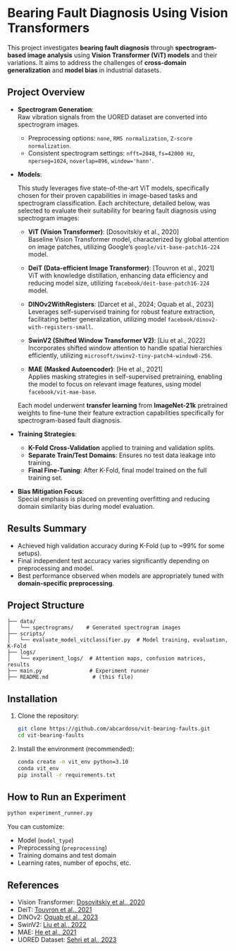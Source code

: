 # Bearing Fault Diagnosis Using Vision Transformers

This project investigates **bearing fault diagnosis** through **spectrogram-based image analysis** using **Vision Transformer (ViT) models** and their variations. It aims to address the challenges of **cross-domain generalization** and **model bias** in industrial datasets.

## Project Overview

- **Spectrogram Generation**:  
  Raw vibration signals from the UORED dataset are converted into spectrogram images.  
  - Preprocessing options: `none`, `RMS normalization`, `Z-score normalization`.
  - Consistent spectrogram settings: `nfft=2048`, `fs=42000 Hz`, `nperseg=1024`, `noverlap=896`, `window='hann'`.

- **Models**:

  This study leverages five state-of-the-art ViT models, specifically chosen for their proven capabilities in image-based tasks and spectrogram classification. Each architecture, detailed below, was selected to evaluate their suitability for bearing fault diagnosis using spectrogram images:

  - **ViT (Vision Transformer)**: [Dosovitskiy et al., 2020]  
    Baseline Vision Transformer model, characterized by global attention on image patches, utilizing Google’s `google/vit-base-patch16-224` model.

  - **DeiT (Data-efficient Image Transformer)**: [Touvron et al., 2021]  
    ViT with knowledge distillation, enhancing data efficiency and reducing model size, utilizing `facebook/deit-base-patch16-224` model.

  - **DINOv2WithRegisters**: [Darcet et al., 2024; Oquab et al., 2023]  
    Leverages self-supervised training for robust feature extraction, facilitating better generalization, utilizing model `facebook/dinov2-with-registers-small`.

  - **SwinV2 (Shifted Window Transformer V2)**: [Liu et al., 2022]  
    Incorporates shifted window attention to handle spatial hierarchies efficiently, utilizing `microsoft/swinv2-tiny-patch4-window8-256`.

  - **MAE (Masked Autoencoder)**: [He et al., 2021]  
    Applies masking strategies in self-supervised pretraining, enabling the model to focus on relevant image features, using model `facebook/vit-mae-base`.

  Each model underwent **transfer learning** from **ImageNet-21k** pretrained weights to fine-tune their feature extraction capabilities specifically for spectrogram-based fault diagnosis.

- **Training Strategies**:
  - **K-Fold Cross-Validation** applied to training and validation splits.
  - **Separate Train/Test Domains**: Ensures no test data leakage into training.
  - **Final Fine-Tuning**: After K-Fold, final model trained on the full training set.

- **Bias Mitigation Focus**:  
  Special emphasis is placed on preventing overfitting and reducing domain similarity bias during model evaluation.

## Results Summary

- Achieved high validation accuracy during K-Fold (up to ~99% for some setups).
- Final independent test accuracy varies significantly depending on preprocessing and model.
- Best performance observed when models are appropriately tuned with **domain-specific preprocessing**.

## Project Structure

```
├── data/
│   └── spectrograms/    # Generated spectrogram images
├── scripts/
│   └── evaluate_model_vitclassifier.py  # Model training, evaluation, K-Fold
├── logs/
│   └── experiment_logs/  # Attention maps, confusion matrices, results
├── main.py               # Experiment runner
├── README.md              # (this file)
```

## Installation

1. Clone the repository:
   ```bash
   git clone https://github.com/abcardoso/vit-bearing-faults.git
   cd vit-bearing-faults
   ```
2. Install the environment (recommended):
   ```bash
   conda create -n vit_env python=3.10
   conda vit_env
   pip install -r requirements.txt
   ```

## How to Run an Experiment

```bash
python experiment_runner.py
```

You can customize:
- Model (`model_type`)
- Preprocessing (`preprocessing`)
- Training domains and test domain
- Learning rates, number of epochs, etc.

## References

- Vision Transformer: [Dosovitskiy et al., 2020](https://arxiv.org/abs/2010.11929)
- DeiT: [Touvron et al., 2021](https://arxiv.org/abs/2012.12877)
- DINOv2: [Oquab et al., 2023](https://arxiv.org/abs/2304.07193)
- SwinV2: [Liu et al., 2022](https://arxiv.org/abs/2111.09883)
- MAE: [He et al., 2021](https://arxiv.org/abs/2111.06377)
- UORED Dataset: [Sehri et al., 2023](https://doi.org/10.1016/j.ymssp.2023.110055)

